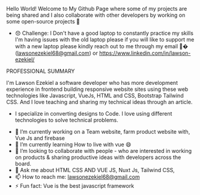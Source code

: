  Hello World!  Welcome to My Github Page where some of my projects are being  shared and I also collaborate  with other developers by working on some  open-source projects 👋 
 
 
 
 - 😞 Challenge: I Don't have a good laptop to constantly practice my skills I'm  having  issues with the old laptop  please if you will like to support me  with a new laptop please kindly reach out to me through my email 🙏� (lawsonezekiel68@gmail.com) or https://www.linkedin.com/in/lawson-ezekiel/





PROFESSIONAL SUMMARY


I'm Lawson Ezekiel a software developer who has more development experience in frontend building responsive website sites using these web technologies like Javascript, VueJs, HTML and CSS, Bootstrap Tailwind CSS. And I love teaching and sharing my technical ideas through an article.

* I specialize in converting designs to Code. I love using different technologies to solve technical problems.


- 🔭 I’m currently working on a Team website, farm product website with, Vue Js and firebase 
- 🌱 I’m currently learning How to live with vue 😄
- 👯 I’m looking to collaborate with people -  who are interested in working on products & sharing productive ideas with 
developers across the board.
- 💬 Ask me about HTML CSS AND VUE JS, Nuxt Js, Tailwind CSS, 
- 📫 How to reach me: lawsonezekiel68@gmail.com
- ⚡ Fun fact: Vue is the best javascript framework
